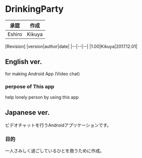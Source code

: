 # DrinkingParty

|承認|作成|
|--|--|
|Eshiro|Kikuya|

[Revision]
|version|author|date|
|--|--|--|
|1.00|Kikuya|2017.12.01|

## English ver.
for making Android App (Video chat)

### perpose of This app
help lonely person by using this app

## Japanese ver.
ビデオチャットを行うAndroidアプリケーションです。
### 目的
一人さみしく過ごしているひとを救うために作成。